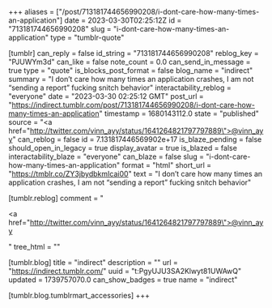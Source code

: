 +++
aliases = ["/post/713181744656990208/i-dont-care-how-many-times-an-application"]
date = 2023-03-30T02:25:12Z
id = "713181744656990208"
slug = "i-dont-care-how-many-times-an-application"
type = "tumblr-quote"

[tumblr]
can_reply = false
id_string = "713181744656990208"
reblog_key = "PJUWYm3d"
can_like = false
note_count = 0.0
can_send_in_message = true
type = "quote"
is_blocks_post_format = false
blog_name = "indirect"
summary = "I don’t care how many times an application crashes, I am not “sending a report” fucking snitch behavior"
interactability_reblog = "everyone"
date = "2023-03-30 02:25:12 GMT"
post_url = "https://indirect.tumblr.com/post/713181744656990208/i-dont-care-how-many-times-an-application"
timestamp = 1680143112.0
state = "published"
source = "<a href=\"http://twitter.com/vinn_ayy/status/1641264821797797889\">@vinn_ayy</a>"
can_reblog = false
id = 7.131817446569902e+17
is_blaze_pending = false
should_open_in_legacy = true
display_avatar = true
is_blazed = false
interactability_blaze = "everyone"
can_blaze = false
slug = "i-dont-care-how-many-times-an-application"
format = "html"
short_url = "https://tmblr.co/ZY3jbydbkmIcai00"
text = "I don’t care how many times an application crashes, I am not “sending a report” fucking snitch behavior"

[tumblr.reblog]
comment = "<p><a href=\"http://twitter.com/vinn_ayy/status/1641264821797797889\">@vinn_ayy</a></p>"
tree_html = ""

[tumblr.blog]
title = "indirect"
description = ""
url = "https://indirect.tumblr.com/"
uuid = "t:PgyUJU3SA2Klwyt81UWAwQ"
updated = 1739757070.0
can_show_badges = true
name = "indirect"

[tumblr.blog.tumblrmart_accessories]
+++
